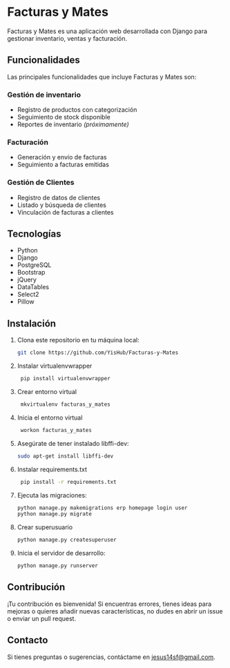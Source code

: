 # Facturas y Mates
Facturas y Mates es una aplicación web desarrollada con Django para gestionar inventario, ventas y facturación.

## Funcionalidades
Las principales funcionalidades que incluye Facturas y Mates son:

### Gestión de inventario
- Registro de productos con categorización
- Seguimiento de stock disponible
- Reportes de inventario <em>(próximamente)</em>

### Facturación
- Generación y envío de facturas
- Seguimiento a facturas emitidas

### Gestión de Clientes
- Registro de datos de clientes
- Listado y búsqueda de clientes
- Vinculación de facturas a clientes

## Tecnologías
- Python
- Django
- PostgreSQL
- Bootstrap
- jQuery
- DataTables
- Select2
- Pillow

## Instalación

1. Clona este repositorio en tu máquina local:

    ```bash
    git clone https://github.com/YisHub/Facturas-y-Mates
    ```

2. Instalar virtualenvwrapper

   ```bash
    pip install virtualenvwrapper
    ```

3. Crear entorno virtual

   ```bash
    mkvirtualenv facturas_y_mates
    ```
4. Inicia el entorno virtual

   ```bash
    workon facturas_y_mates
    ```

5. Asegúrate de tener instalado libffi-dev:

   ```bash
   sudo apt-get install libffi-dev
   ```

6. Instalar requirements.txt
   ```bash
    pip install -r requirements.txt 
    ```
7. Ejecuta las migraciones:

    ```bash
    python manage.py makemigrations erp homepage login user
    python manage.py migrate
    ```
   
8. Crear superusuario

    ```bash
    python manage.py createsuperuser
    ```

9. Inicia el servidor de desarrollo:

    ```bash
    python manage.py runserver
    ```
## Contribución

¡Tu contribución es bienvenida! Si encuentras errores, tienes ideas para mejoras o quieres añadir nuevas características, no dudes en abrir un issue o enviar un pull request.

## Contacto

Si tienes preguntas o sugerencias, contáctame en jesus14sf@gmail.com.
